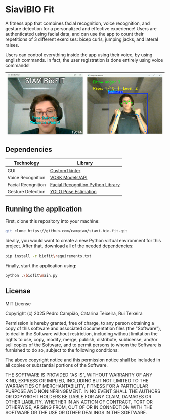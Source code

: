 # SiaviBIO Fit

A fitness app that combines facial recognition, voice recognition, and gesture detection for a personalized and effective experience! Users are authenticated using facial data, and can use the app to count their repetitions of 3 different exercises: bicep curls, jumping jacks, and lateral raises.

Users can control everything inside the app using their voice, by using english commands. In fact, the user registration is done entirely using voice commands!

| ![First Image](screenshots/face_detection.png) | ![Second Image](screenshots/bicep_curls.png) |
|----------------------------------------|----------------------------------------|

## Dependencies 
|Technology|Library|
|-----------|-------|
| GUI | [CustomTkinter](https://customtkinter.tomschimansky.com/)     |
| Voice Recognition       | [VOSK Models/API](https://alphacephei.com/vosk/models)    |
| Facial Recognition | [Facial Recognition Python Library](https://github.com/ageitgey/face_recognition) |
| Gesture Detection | [YOLO Pose Estimation](https://docs.ultralytics.com/tasks/pose/) |


## Running the application

First, clone this repository into your machine:
```bash
git clone https://github.com/campiao/siavi-bio-fit.git 
```

Ideally, you would want to create a new Python virtual environment for this project. After that, download all of the needed dependencies:

```bash
pip install -r biofit\requirements.txt
```

Finally, start the application using:
```bash
python .\biofit\main.py 
```

## License
MIT License

Copyright (c) 2025 Pedro Campião, Catarina Teixeira, Rui Teixeira

Permission is hereby granted, free of charge, to any person obtaining a copy
of this software and associated documentation files (the "Software"), to deal
in the Software without restriction, including without limitation the rights
to use, copy, modify, merge, publish, distribute, sublicense, and/or sell
copies of the Software, and to permit persons to whom the Software is
furnished to do so, subject to the following conditions:

The above copyright notice and this permission notice shall be included in all
copies or substantial portions of the Software.

THE SOFTWARE IS PROVIDED "AS IS", WITHOUT WARRANTY OF ANY KIND, EXPRESS OR
IMPLIED, INCLUDING BUT NOT LIMITED TO THE WARRANTIES OF MERCHANTABILITY,
FITNESS FOR A PARTICULAR PURPOSE AND NONINFRINGEMENT. IN NO EVENT SHALL THE
AUTHORS OR COPYRIGHT HOLDERS BE LIABLE FOR ANY CLAIM, DAMAGES OR OTHER
LIABILITY, WHETHER IN AN ACTION OF CONTRACT, TORT OR OTHERWISE, ARISING FROM,
OUT OF OR IN CONNECTION WITH THE SOFTWARE OR THE USE OR OTHER DEALINGS IN THE
SOFTWARE.


